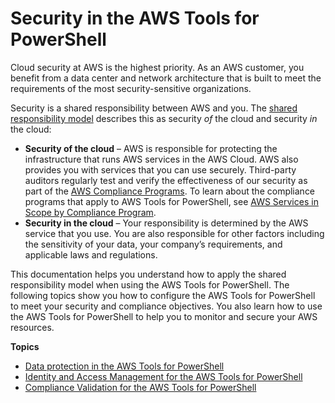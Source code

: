 # Security in the AWS Tools for PowerShell<a name="pstools-security"></a>

Cloud security at AWS is the highest priority\. As an AWS customer, you benefit from a data center and network architecture that is built to meet the requirements of the most security\-sensitive organizations\.

Security is a shared responsibility between AWS and you\. The [shared responsibility model](http://aws.amazon.com/compliance/shared-responsibility-model/) describes this as security *of* the cloud and security *in* the cloud:
+ **Security of the cloud** – AWS is responsible for protecting the infrastructure that runs AWS services in the AWS Cloud\. AWS also provides you with services that you can use securely\. Third\-party auditors regularly test and verify the effectiveness of our security as part of the [AWS Compliance Programs](http://aws.amazon.com/compliance/programs/)\. To learn about the compliance programs that apply to AWS Tools for PowerShell, see [AWS Services in Scope by Compliance Program](http://aws.amazon.com/compliance/services-in-scope/)\.
+ **Security in the cloud** – Your responsibility is determined by the AWS service that you use\. You are also responsible for other factors including the sensitivity of your data, your company’s requirements, and applicable laws and regulations\. 

This documentation helps you understand how to apply the shared responsibility model when using the AWS Tools for PowerShell\. The following topics show you how to configure the AWS Tools for PowerShell to meet your security and compliance objectives\. You also learn how to use the AWS Tools for PowerShell to help you to monitor and secure your AWS resources\. 

**Topics**
+ [Data protection in the AWS Tools for PowerShell](pstools-security-data-protection.md)
+ [Identity and Access Management for the AWS Tools for PowerShell](pstools-security-iam.md)
+ [Compliance Validation for the AWS Tools for PowerShell](pstools-security-compliance-validation.md)